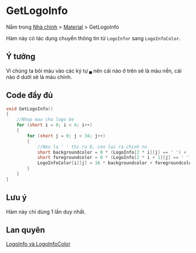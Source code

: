 # **GetLogoInfo**

Nằm trong [Nhà chính](../Introduce.md) > [Material](../Material.md) > GetLogoInfo

Hàm này có tác dụng chuyển thông tin từ `LogoInfor` sang `LogoInfoColor`.

## Ý tưởng

Vì chúng ta bôi màu vào các ký tự `▄` nên cái nào ở trên sẽ là màu nền, cái nào ở dưới sẽ là màu chính.

## Code đầy đủ

```cpp
void GetLogoInfo()
{
    //Nhap mau cho logo be
    for (short i = 0; i < 4; i++)
    {
        for (short j = 0; j < 34; j++)
        {
            //Neu la ' ' thi ra 0, con lai ra chinh no
            short backgroundcolor = 0 * (LogoInfo[2 * i][j] == ' ') + (LogoInfo[2 * i][j] != ' ') * (LogoInfo[2 * i][j] - '0' + 12);
            short foregroundcolor = 0 * (LogoInfo[2 * i + 1][j] == ' ') + (LogoInfo[2 * i + 1][j] != ' ') * (LogoInfo[2 * i + 1][j] - '0' + 12);
            LogoInfoColor[i][j] = 16 * backgroundcolor + foregroundcolor;
        }
    }
}
```

## Lưu ý

Hàm này chỉ dùng 1 lần duy nhất.

## Lan quyên

[LogoInfo và LogoInfoColor](../Material.md#LogoInfo%20và%20LogoInfoColor)
